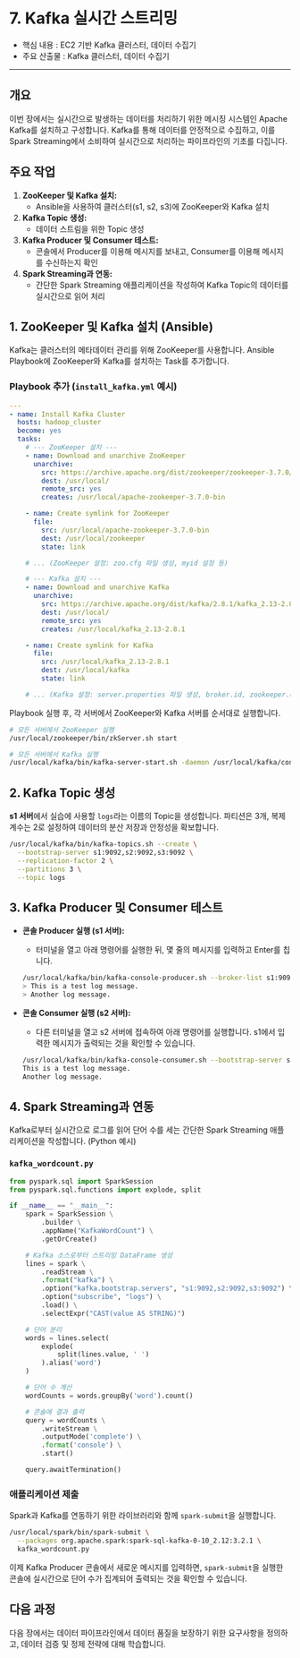 # 7. Kafka 실시간 스트리밍

* 핵심 내용 : EC2 기반 Kafka 클러스터, 데이터 수집기
* 주요 산출물 : Kafka 클러스터, 데이터 수집기

---


## 개요

이번 장에서는 실시간으로 발생하는 데이터를 처리하기 위한 메시징 시스템인 Apache Kafka를 설치하고 구성합니다. Kafka를 통해 데이터를 안정적으로 수집하고, 이를 Spark Streaming에서 소비하여 실시간으로 처리하는 파이프라인의 기초를 다집니다.

## 주요 작업

1. **ZooKeeper 및 Kafka 설치:**
    * Ansible을 사용하여 클러스터(s1, s2, s3)에 ZooKeeper와 Kafka 설치
2. **Kafka Topic 생성:**
    * 데이터 스트림을 위한 Topic 생성
3. **Kafka Producer 및 Consumer 테스트:**
    * 콘솔에서 Producer를 이용해 메시지를 보내고, Consumer를 이용해 메시지를 수신하는지 확인
4. **Spark Streaming과 연동:**
    * 간단한 Spark Streaming 애플리케이션을 작성하여 Kafka Topic의 데이터를 실시간으로 읽어 처리

## 1. ZooKeeper 및 Kafka 설치 (Ansible)

Kafka는 클러스터의 메타데이터 관리를 위해 ZooKeeper를 사용합니다. Ansible Playbook에 ZooKeeper와 Kafka를 설치하는 Task를 추가합니다.

### Playbook 추가 (`install_kafka.yml` 예시)

```yaml
---
- name: Install Kafka Cluster
  hosts: hadoop_cluster
  become: yes
  tasks:
    # --- ZooKeeper 설치 ---
    - name: Download and unarchive ZooKeeper
      unarchive:
        src: https://archive.apache.org/dist/zookeeper/zookeeper-3.7.0/apache-zookeeper-3.7.0-bin.tar.gz
        dest: /usr/local/
        remote_src: yes
        creates: /usr/local/apache-zookeeper-3.7.0-bin

    - name: Create symlink for ZooKeeper
      file:
        src: /usr/local/apache-zookeeper-3.7.0-bin
        dest: /usr/local/zookeeper
        state: link

    # ... (ZooKeeper 설정: zoo.cfg 파일 생성, myid 설정 등)

    # --- Kafka 설치 ---
    - name: Download and unarchive Kafka
      unarchive:
        src: https://archive.apache.org/dist/kafka/2.8.1/kafka_2.13-2.8.1.tgz
        dest: /usr/local/
        remote_src: yes
        creates: /usr/local/kafka_2.13-2.8.1

    - name: Create symlink for Kafka
      file:
        src: /usr/local/kafka_2.13-2.8.1
        dest: /usr/local/kafka
        state: link

    # ... (Kafka 설정: server.properties 파일 생성, broker.id, zookeeper.connect 등 설정)
```

Playbook 실행 후, 각 서버에서 ZooKeeper와 Kafka 서버를 순서대로 실행합니다.

```bash
# 모든 서버에서 ZooKeeper 실행
/usr/local/zookeeper/bin/zkServer.sh start

# 모든 서버에서 Kafka 실행
/usr/local/kafka/bin/kafka-server-start.sh -daemon /usr/local/kafka/config/server.properties
```

## 2. Kafka Topic 생성

**s1 서버**에서 실습에 사용할 `logs`라는 이름의 Topic을 생성합니다. 파티션은 3개, 복제 계수는 2로 설정하여 데이터의 분산 저장과 안정성을 확보합니다.

```bash
/usr/local/kafka/bin/kafka-topics.sh --create \
  --bootstrap-server s1:9092,s2:9092,s3:9092 \
  --replication-factor 2 \
  --partitions 3 \
  --topic logs
```

## 3. Kafka Producer 및 Consumer 테스트

* **콘솔 Producer 실행 (s1 서버):**
    * 터미널을 열고 아래 명령어를 실행한 뒤, 몇 줄의 메시지를 입력하고 Enter를 칩니다.
    ```bash
    /usr/local/kafka/bin/kafka-console-producer.sh --broker-list s1:9092,s2:9092,s3:9092 --topic logs
    > This is a test log message.
    > Another log message.
    ```

* **콘솔 Consumer 실행 (s2 서버):**
    * 다른 터미널을 열고 s2 서버에 접속하여 아래 명령어를 실행합니다. s1에서 입력한 메시지가 출력되는 것을 확인할 수 있습니다.
    ```bash
    /usr/local/kafka/bin/kafka-console-consumer.sh --bootstrap-server s1:9092,s2:9092,s3:9092 --topic logs --from-beginning
    This is a test log message.
    Another log message.
    ```

## 4. Spark Streaming과 연동

Kafka로부터 실시간으로 로그를 읽어 단어 수를 세는 간단한 Spark Streaming 애플리케이션을 작성합니다. (Python 예시)

### `kafka_wordcount.py`

```python
from pyspark.sql import SparkSession
from pyspark.sql.functions import explode, split

if __name__ == "__main__":
    spark = SparkSession \
        .builder \
        .appName("KafkaWordCount") \
        .getOrCreate()

    # Kafka 소스로부터 스트리밍 DataFrame 생성
    lines = spark \
        .readStream \
        .format("kafka") \
        .option("kafka.bootstrap.servers", "s1:9092,s2:9092,s3:9092") \
        .option("subscribe", "logs") \
        .load() \
        .selectExpr("CAST(value AS STRING)")

    # 단어 분리
    words = lines.select(
        explode(
            split(lines.value, ' ')
        ).alias('word')
    )

    # 단어 수 계산
    wordCounts = words.groupBy('word').count()

    # 콘솔에 결과 출력
    query = wordCounts \
        .writeStream \
        .outputMode('complete') \
        .format('console') \
        .start()

    query.awaitTermination()
```

### 애플리케이션 제출

Spark과 Kafka를 연동하기 위한 라이브러리와 함께 `spark-submit`을 실행합니다.

```bash
/usr/local/spark/bin/spark-submit \
  --packages org.apache.spark:spark-sql-kafka-0-10_2.12:3.2.1 \
  kafka_wordcount.py
```

이제 Kafka Producer 콘솔에서 새로운 메시지를 입력하면, `spark-submit`을 실행한 콘솔에 실시간으로 단어 수가 집계되어 출력되는 것을 확인할 수 있습니다.

## 다음 과정

다음 장에서는 데이터 파이프라인에서 데이터 품질을 보장하기 위한 요구사항을 정의하고, 데이터 검증 및 정제 전략에 대해 학습합니다.
